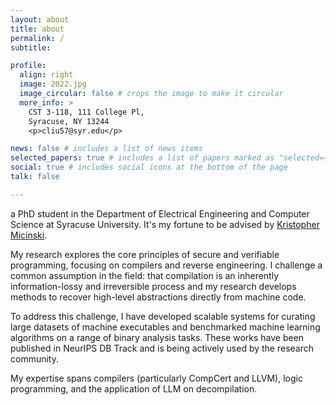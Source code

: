 ```yaml
---
layout: about
title: about
permalink: /
subtitle: 

profile:
  align: right
  image: 2022.jpg
  image_circular: false # crops the image to make it circular
  more_info: >
    CST 3-118, 111 College Pl,
    Syracuse, NY 13244
    <p>cliu57@syr.edu</p>

news: false # includes a list of news items
selected_papers: true # includes a list of papers marked as "selected={true}"
social: true # includes social icons at the bottom of the page
talk: false

---
```


a PhD student in the Department of Electrical Engineering and Computer Science at Syracuse University. It's my fortune to be advised by [Kristopher Micinski](https://kmicinski.com/).

My research explores the core principles of secure and verifiable programming, focusing on compilers and reverse engineering. I challenge a common assumption in the field: that compilation is an inherently information-lossy and irreversible process and my research develops methods to recover high-level abstractions directly from machine code.

To address this challenge, I have developed scalable systems for curating large datasets of machine executables and benchmarked machine learning algorithms on a range of binary analysis tasks. These works have been published in NeurIPS DB Track and is being actively used by the research community.

My expertise spans compilers (particularly CompCert and LLVM), logic programming, and the application of LLM on decompilation.